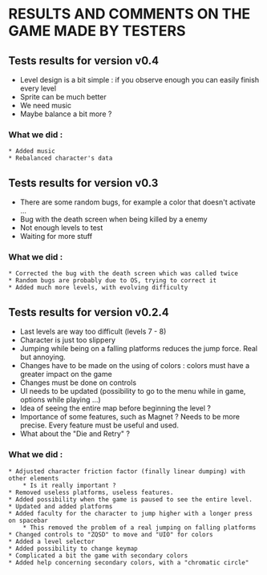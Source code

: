 # RESULTS AND COMMENTS ON THE GAME MADE BY TESTERS

## Tests results for version v0.4

* Level design is a bit simple : if you observe enough you can easily finish every level
* Sprite can be much better
* We need music
* Maybe balance a bit more ?

### What we did :

    * Added music
    * Rebalanced character's data

## Tests results for version v0.3

* There are some random bugs, for example a color that doesn't activate ...
* Bug with the death screen when being killed by a enemy
* Not enough levels to test
* Waiting for more stuff

### What we did :

    * Corrected the bug with the death screen which was called twice
    * Random bugs are probably due to OS, trying to correct it
    * Added much more levels, with evolving difficulty


## Tests results for version v0.2.4

* Last levels are way too difficult (levels 7 - 8)
* Character is just too slippery
* Jumping while being on a falling platforms reduces the jump force. Real but annoying.
* Changes have to be made on the using of colors : colors must have a greater impact on the game
* Changes must be done on controls
* UI needs to be updated (possibility to go to the menu while in game, options while playing ...)
* Idea of seeing the entire map before beginning the level ?
* Importance of some features, such as Magnet ? Needs to be more precise. Every feature must be useful and used.
* What about the "Die and Retry" ?

### What we did :

    * Adjusted character friction factor (finally linear dumping) with other elements
        * Is it really important ?
    * Removed useless platforms, useless features.
    * Added possibility when the game is paused to see the entire level.
    * Updated and added platforms
    * Added faculty for the character to jump higher with a longer press on spacebar
        * This removed the problem of a real jumping on falling platforms
    * Changed controls to "ZQSD" to move and "UIO" for colors
    * Added a level selector
    * Added possibility to change keymap
    * Complicated a bit the game with secondary colors
    * Added help concerning secondary colors, with a "chromatic circle"